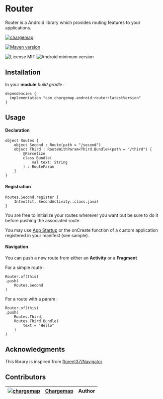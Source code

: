 # Router

Router is a Android library which provides routing features to your applications.

[![chargemap](https://github.com/chargemap.png?size=50)](https://chargemap.com)

[![Maven version](https://img.shields.io/maven-central/v/com.chargemap.android/router?style=for-the-badge)](https://mvnrepository.com/artifact/com.chargemap.android/router)

![License MIT](https://img.shields.io/badge/MIT-9E9F9F?style=flat-square&label=License)
![Android minimum version](https://img.shields.io/badge/21+-9E9F9F?style=flat-square&label=Minimum&logo=android)

## Installation

In your **module** *build.gradle* :

```
dependencies {
  implementation "com.chargemap.android:router:latestVersion"
}
```

## Usage

#### Declaration

```
object Routes {
    object Second : Route(path = "/second")
    object Third : RouteWithParam<Third.Bundle>(path = "/third") {
        @Parcelize
        class Bundle(
            val text: String
        ) : RouteParam
    }
}
```

#### Registration

```
Routes.Second.register {
    Intent(it, SecondActivity::class.java)
}
```

You are free to initialize your routes wherever you want but be sure to do it before pushing the associated route.

You may use [App Startup](https://developer.android.com/topic/libraries/app-startup) or the onCreate function of a custom application registered in your manifest (see sample).

#### Navigation

You can push a new route from either an **Activity** or a **Fragment**

For a simple route :

```
Router.of(this)
.push(
    Routes.Second
)

```

For a route with a param :

```
Router.of(this)
.push(
    Routes.Third,
    Routes.Third.Bundle(
        text = "Hello"
    )
)

```

## Acknowledgments

This library is inspired from [florent37/Navigator](https://github.com/florent37/Navigator)

## Contributors

| [![chargemap](https://github.com/chargemap.png?size=50)](https://github.com/chargemap) | [Chargemap](https://github.com/chargemap) | Author |
|--------------|--------------|--------------|
